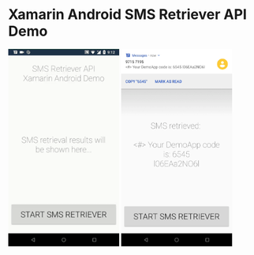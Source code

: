 # Xamarin Android SMS Retriever API Demo

<img src="https://github.com/UdaraAlwis/XAndroidSMSRetrieverAPIDemo/blob/master/screenshots/Android SMS Retriever API OTP Action Demo.gif"  height="400" />
<img src="https://github.com/UdaraAlwis/XAndroidSMSRetrieverAPIDemo/blob/master/screenshots/Android SMS Retriever API OTP Action Demo.png"  height="400" />
